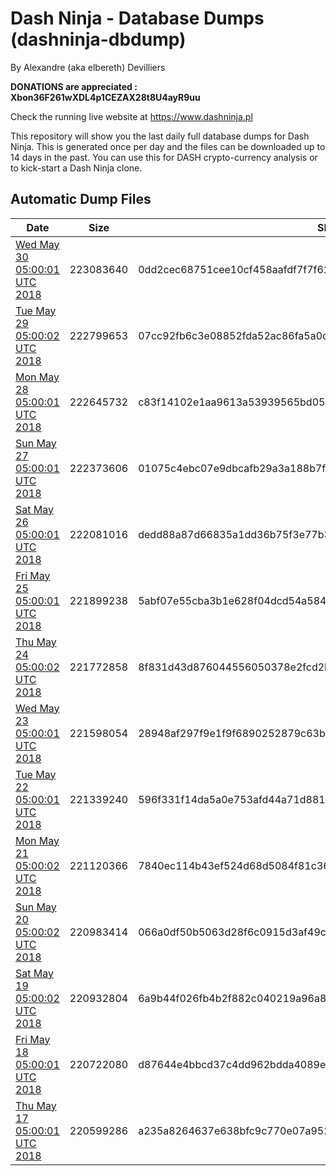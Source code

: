 # Dash Ninja - Database Dumps (dashninja-dbdump)
By Alexandre (aka elbereth) Devilliers

**DONATIONS are appreciated : Xbon36F261wXDL4p1CEZAX28t8U4ayR9uu**

Check the running live website at https://www.dashninja.pl

This repository will show you the last daily full database dumps for Dash Ninja. This is generated once per day and the files can be downloaded up to 14 days in the past.
You can use this for DASH crypto-currency analysis or to kick-start a Dash Ninja clone.


## Automatic Dump Files
| Date | Size | SHA256 |
|--|--|--|
| [Wed May 30 05:00:01 UTC 2018](https://transfer.sh/RTPmO/dashninja-dbdump-20180530070001.tar.bz2) | 223083640 | 0dd2cec68751cee10cf458aafdf7f7f621e12ae4bf5380047adb01b0ad9251cd | 
| [Tue May 29 05:00:02 UTC 2018](https://transfer.sh/IwtjW/dashninja-dbdump-20180529070001.tar.bz2) | 222799653 | 07cc92fb6c3e08852fda52ac86fa5a0c383f7875c5a802b00ac0c5399045da9c | 
| [Mon May 28 05:00:01 UTC 2018](https://transfer.sh/aRuK3/dashninja-dbdump-20180528070001.tar.bz2) | 222645732 | c83f14102e1aa9613a53939565bd059fc9810478fc155ee65c16e4d6f66e2141 | 
| [Sun May 27 05:00:01 UTC 2018](https://transfer.sh/t2vXR/dashninja-dbdump-20180527070001.tar.bz2) | 222373606 | 01075c4ebc07e9dbcafb29a3a188b7f561827eec873e7d972c00cf1bd0a88952 | 
| [Sat May 26 05:00:01 UTC 2018](https://transfer.sh/pyiiH/dashninja-dbdump-20180526070001.tar.bz2) | 222081016 | dedd88a87d66835a1dd36b75f3e77b38cfd151e03e1204dfe589b6a5ac5fe821 | 
| [Fri May 25 05:00:01 UTC 2018](https://transfer.sh/ts0PY/dashninja-dbdump-20180525070001.tar.bz2) | 221899238 | 5abf07e55cba3b1e628f04dcd54a584abd8d6a622495f8de51ecdbbc0265f5f5 | 
| [Thu May 24 05:00:02 UTC 2018](https://transfer.sh/DLwWS/dashninja-dbdump-20180524070002.tar.bz2) | 221772858 | 8f831d43d876044556050378e2fcd2b44521027c6ffea72364677682498eeae2 | 
| [Wed May 23 05:00:01 UTC 2018](https://transfer.sh/12j53g/dashninja-dbdump-20180523070001.tar.bz2) | 221598054 | 28948af297f9e1f9f6890252879c63b867a03dbdb01f9d355fb276ae519a8bcd | 
| [Tue May 22 05:00:01 UTC 2018](https://transfer.sh/Nv6Jv/dashninja-dbdump-20180522070001.tar.bz2) | 221339240 | 596f331f14da5a0e753afd44a71d881232082fd8b36b19410532a87e5194a7a4 | 
| [Mon May 21 05:00:02 UTC 2018](https://transfer.sh/XfDzQ/dashninja-dbdump-20180521070002.tar.bz2) | 221120366 | 7840ec114b43ef524d68d5084f81c36db9e5154b0e452ed755c46cd89789a575 | 
| [Sun May 20 05:00:02 UTC 2018](https://transfer.sh/KWYU6/dashninja-dbdump-20180520070002.tar.bz2) | 220983414 | 066a0df50b5063d28f6c0915d3af49c66c40494c03b77c6f9fa241620b08eff7 | 
| [Sat May 19 05:00:02 UTC 2018](https://transfer.sh/LEtb2/dashninja-dbdump-20180519070002.tar.bz2) | 220932804 | 6a9b44f026fb4b2f882c040219a96a84e8296375a4142aaa7d68b3d783607421 | 
| [Fri May 18 05:00:01 UTC 2018](https://transfer.sh/j8msv/dashninja-dbdump-20180518070001.tar.bz2) | 220722080 | d87644e4bbcd37c4dd962bdda4089e325b49aaaf3c3fb7e433bfe229225e4ff6 | 
| [Thu May 17 05:00:01 UTC 2018](https://transfer.sh/1kQsc/dashninja-dbdump-20180517070001.tar.bz2) | 220599286 | a235a8264637e638bfc9c770e07a952ff24b3e96e5a51ba4c4241c2568fc8fad | 
